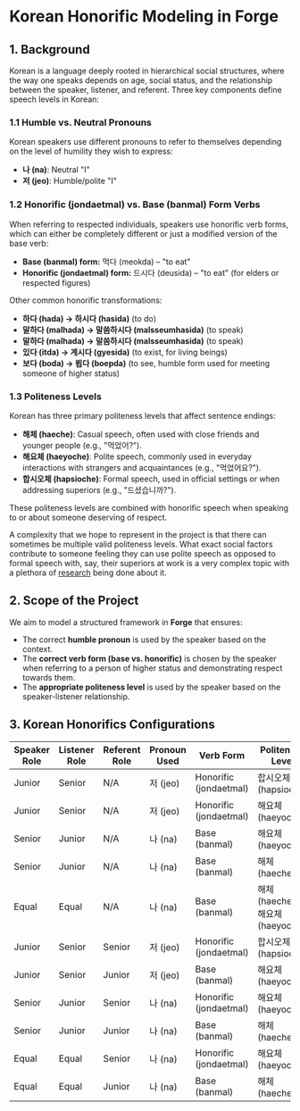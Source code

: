 # Korean Honorific Modeling in Forge

## **1. Background**

Korean is a language deeply rooted in hierarchical social structures, where the way one speaks depends on age, social status, and the relationship between the speaker, listener, and referent. Three key components define speech levels in Korean:

### **1.1 Humble vs. Neutral Pronouns**

Korean speakers use different pronouns to refer to themselves depending on the level of humility they wish to express:

- **나 (na)**: Neutral "I"
- **저 (jeo)**: Humble/polite "I"

### **1.2 Honorific (jondaetmal) vs. Base (banmal) Form Verbs**

When referring to respected individuals, speakers use honorific verb forms, which can either be completely different or just a modified version of the base verb:

- **Base (banmal) form:** 먹다 (meokda) – "to eat"
- **Honorific (jondaetmal) form:** 드시다 (deusida) – "to eat" (for elders or respected figures)

Other common honorific transformations:

- **하다 (hada) → 하시다 (hasida)** (to do)
- **말하다 (malhada) → 말씀하시다 (malsseumhasida)** (to speak)
- **말하다 (malhada) → 말씀하시다 (malsseumhasida)** (to speak)
- **있다 (itda) → 계시다 (gyesida)** (to exist, for living beings)
- **보다 (boda) → 뵙다 (boepda)** (to see, humble form used for meeting someone of higher status)

### **1.3 Politeness Levels**

Korean has three primary politeness levels that affect sentence endings:

- **해체 (haeche)**: Casual speech, often used with close friends and younger people (e.g., "먹었어?").
- **해요체 (haeyoche)**: Polite speech, commonly used in everyday interactions with strangers and acquaintances (e.g., "먹었어요?").
- **합시오체 (hapsioche)**: Formal speech, used in official settings or when addressing superiors (e.g., "드셨습니까?").

These politeness levels are combined with honorific speech when speaking to or about someone deserving of respect.

A complexity that we hope to represent in the project is that there can sometimes be multiple valid politeness levels. What exact social factors contribute to someone feeling they can use polite speech as opposed to formal speech with, say, their superiors at work is a very complex topic with a plethora of [research](https://www.taylorfrancis.com/chapters/edit/10.4324/9781003090205-23/linguistic-politeness-korean-young-mee-yu-cho-jaehyun-jo) being done about it.

## **2. Scope of the Project**

We aim to model a structured framework in **Forge** that ensures:

- The correct **humble pronoun** is used by the speaker based on the context.
- The **correct verb form (base vs. honorific)** is chosen by the speaker when referring to a person of higher status and demonstrating respect towards them.
- The **appropriate politeness level** is used by the speaker based on the speaker-listener relationship.

## **3. Korean Honorifics Configurations**

| Speaker Role | Listener Role | Referent Role | Pronoun Used | Verb Form              | Politeness Level                  |
| ------------ | ------------- | ------------- | ------------ | ---------------------- | --------------------------------- |
| Junior       | Senior        | N/A           | 저 (jeo)     | Honorific (jondaetmal) | 합시오체 (hapsioche)              |
| Junior       | Senior        | N/A           | 저 (jeo)     | Honorific (jondaetmal) | 해요체 (haeyoche)                 |
| Senior       | Junior        | N/A           | 나 (na)      | Base (banmal)          | 해요체 (haeyoche)                 |
| Senior       | Junior        | N/A           | 나 (na)      | Base (banmal)          | 해체 (haeche)                     |
| Equal        | Equal         | N/A           | 나 (na)      | Base (banmal)          | 해체 (haeche) / 해요체 (haeyoche) |
| Junior       | Senior        | Senior        | 저 (jeo)     | Honorific (jondaetmal) | 합시오체 (hapsioche)              |
| Junior       | Senior        | Junior        | 저 (jeo)     | Base (banmal)          | 해요체 (haeyoche)                 |
| Senior       | Junior        | Senior        | 나 (na)      | Honorific (jondaetmal) | 해요체 (haeyoche)                 |
| Senior       | Junior        | Junior        | 나 (na)      | Base (banmal)          | 해체 (haeche)                     |
| Equal        | Equal         | Senior        | 나 (na)      | Honorific (jondaetmal) | 해요체 (haeyoche)                 |
| Equal        | Equal         | Junior        | 나 (na)      | Base (banmal)          | 해체 (haeche)                     |
